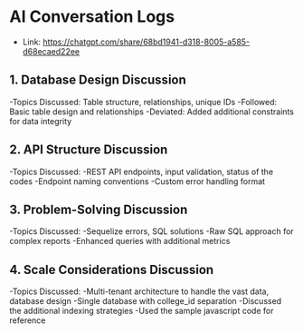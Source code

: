 # AI Conversation Logs

* Link: https://chatgpt.com/share/68bd1941-d318-8005-a585-d68ecaed22ee

## 1. Database Design Discussion

-Topics Discussed: Table structure, relationships, unique IDs
-Followed: Basic table design and relationships
-Deviated: Added additional constraints for data integrity

## 2. API Structure Discussion  

-Topics Discussed: 
-REST API endpoints, input validation, status of the codes
-Endpoint naming conventions
-Custom error handling format

## 3. Problem-Solving Discussion

-Topics Discussed: 
-Sequelize errors, SQL solutions
-Raw SQL approach for complex reports
-Enhanced queries with additional metrics

## 4. Scale Considerations Discussion

-Topics Discussed: 
-Multi-tenant architecture to handle the vast data, database design
-Single database with college_id separation
-Discussed the additional indexing strategies
-Used the sample javascript code for reference